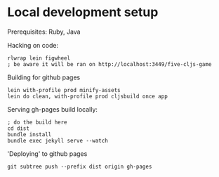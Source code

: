 # Local development setup

Prerequisites: Ruby, Java

Hacking on code:
```
rlwrap lein figwheel
; be aware it will be ran on http://localhost:3449/five-cljs-game
```

Building for github pages
```
lein with-profile prod minify-assets
lein do clean, with-profile prod cljsbuild once app
```

Serving gh-pages build locally:
```
; do the build here
cd dist
bundle install
bundle exec jekyll serve --watch
```

'Deploying' to github pages
```
git subtree push --prefix dist origin gh-pages
```
